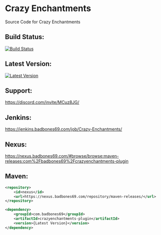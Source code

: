 # Crazy Enchantments
Source Code for Crazy Enchantments

## Build Status:
[![Build Status](https://jenkins.badbones69.com/job/Crazy-Enchantments/badge/icon)](https://jenkins.badbones69.com/job/Crazy-Enchantments/)

## Latest Version:
[![Latest Version](https://img.shields.io/badge/Latest%20Version-1.8--Dev--Build--v8-blue)](https://github.com/badbones69/Crazy-Enchantments/releases/latest)

## Support:
https://discord.com/invite/MCuz8JG/

## Jenkins: 
 https://jenkins.badbones69.com/job/Crazy-Enchantments/

## Nexus:
https://nexus.badbones69.com/#browse/browse:maven-releases:com%2Fbadbones69%2Fcrazyenchantments-plugin

## Maven:

```xml
<repository>
    <id>nexus</id>
    <url>https://nexus.badbones69.com/repository/maven-releases/</url>
</repository>

<dependency>
    <groupId>com.badbones69</groupId>
    <artifactId>crazyenchantments-plugin</artifactId>
    <version>{Latest Version}</version>
</dependency>
```
